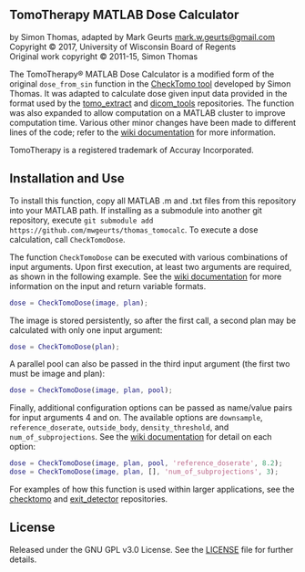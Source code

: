 ## TomoTherapy MATLAB Dose Calculator

by Simon Thomas, adapted by Mark Geurts <mark.w.geurts@gmail.com>
<br>Copyright &copy; 2017, University of Wisconsin Board of Regents
<br>Original work copyright &copy; 2011-15, Simon Thomas 

The TomoTherapy&reg; MATLAB Dose Calculator is a modified form of the original `dose_from_sin` function in the [CheckTomo tool](http://onlinelibrary.wiley.com/doi/10.1118/1.3668061/full) developed by Simon Thomas. It was adapted to calculate dose given input data provided in the format used by the [tomo_extract](https://github.com/mwgeurts/tomo_extract) and [dicom_tools](https://github.com/mwgeurts/dicom_tools) repositories. The function was also expanded to allow computation on a MATLAB cluster to improve computation time. Various other minor changes have been made to different lines of the code; refer to the [wiki documentation](https://github.com/mwgeurts/checktomo/wiki/Dose-Calculator-Runtime-Requirements) for more information.

TomoTherapy is a registered trademark of Accuray Incorporated.

## Installation and Use

To install this function, copy all MATLAB .m and .txt files from this repository into your MATLAB path. If installing as a submodule into another git repository, execute `git submodule add https://github.com/mwgeurts/thomas_tomocalc`. To execute a dose calculation, call `CheckTomoDose`.

The function `CheckTomoDose` can be executed with various combinations of input arguments. Upon first execution, at least two arguments are required, as shown in the following example. See the [wiki documentation](https://github.com/mwgeurts/checktomo/wiki/Dose-Calculator-Runtime-Requirements) for more information on the input and return variable formats.

```matlab
dose = CheckTomoDose(image, plan);
```

The image is stored persistently, so after the first call, a second plan may be calculated with only one input argument:

```matlab
dose = CheckTomoDose(plan);
```

A parallel pool can also be passed in the third input argument (the first two must be image and plan):

```matlab
dose = CheckTomoDose(image, plan, pool);
```

Finally, additional configuration options can be passed as name/value pairs for input arguments 4 and on. The available options are `downsample`, `reference_doserate`, `outside_body`, `density_threshold`, and `num_of_subprojections`. See the [wiki documentation](https://github.com/mwgeurts/checktomo/wiki/Dose-Calculator-Runtime-Requirements) for detail on each option:

```matlab
dose = CheckTomoDose(image, plan, pool, 'reference_doserate', 8.2);
dose = CheckTomoDose(image, plan, [], 'num_of_subprojections', 3);
```

For examples of how this function is used within larger applications, see the [checktomo](https://github.com/mwgeurts/checktomo) and [exit_detector](https://github.com/mwgeurts/exit_detector) repositories.

## License

Released under the GNU GPL v3.0 License.  See the [LICENSE](LICENSE) file for further details.
